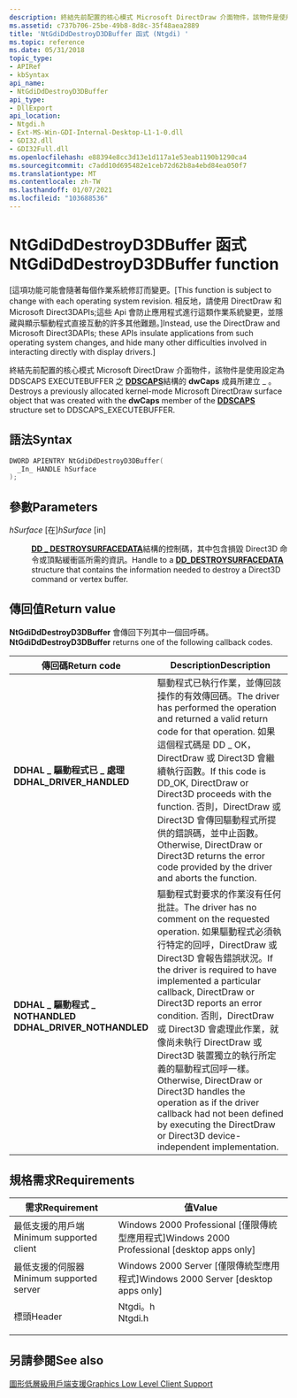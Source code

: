 ```yaml
---
description: 終結先前配置的核心模式 Microsoft DirectDraw 介面物件，該物件是使用設定為 DDSCAPS EXECUTEBUFFER 之 DDSCAPS 結構的 dwCaps 成員所建立 \_ 。
ms.assetid: c737b706-25be-49b8-8d8c-35f48aea2889
title: 'NtGdiDdDestroyD3DBuffer 函式 (Ntgdi) '
ms.topic: reference
ms.date: 05/31/2018
topic_type:
- APIRef
- kbSyntax
api_name:
- NtGdiDdDestroyD3DBuffer
api_type:
- DllExport
api_location:
- Ntgdi.h
- Ext-MS-Win-GDI-Internal-Desktop-L1-1-0.dll
- GDI32.dll
- GDI32Full.dll
ms.openlocfilehash: e88394e8cc3d13e1d117a1e53eab1190b1290ca4
ms.sourcegitcommit: c7add10d695482e1ceb72d62b8a4ebd84ea050f7
ms.translationtype: MT
ms.contentlocale: zh-TW
ms.lasthandoff: 01/07/2021
ms.locfileid: "103688536"
---
```

# <a name="ntgdidddestroyd3dbuffer-function"></a><span data-ttu-id="a90a6-103">NtGdiDdDestroyD3DBuffer 函式</span><span class="sxs-lookup"><span data-stu-id="a90a6-103">NtGdiDdDestroyD3DBuffer function</span></span>

<span data-ttu-id="a90a6-104">\[這項功能可能會隨著每個作業系統修訂而變更。</span><span class="sxs-lookup"><span data-stu-id="a90a6-104">\[This function is subject to change with each operating system revision.</span></span> <span data-ttu-id="a90a6-105">相反地，請使用 DirectDraw 和 Microsoft Direct3DAPIs;這些 Api 會防止應用程式進行這類作業系統變更，並隱藏與顯示驅動程式直接互動的許多其他難題。\]</span><span class="sxs-lookup"><span data-stu-id="a90a6-105">Instead, use the DirectDraw and Microsoft Direct3DAPIs; these APIs insulate applications from such operating system changes, and hide many other difficulties involved in interacting directly with display drivers.\]</span></span>

<span data-ttu-id="a90a6-106">終結先前配置的核心模式 Microsoft DirectDraw 介面物件，該物件是使用設定為 DDSCAPS EXECUTEBUFFER 之 [**DDSCAPS**](/previous-versions/windows/hardware/drivers/ff550286(v=vs.85))結構的 **dwCaps** 成員所建立 \_ 。</span><span class="sxs-lookup"><span data-stu-id="a90a6-106">Destroys a previously allocated kernel-mode Microsoft DirectDraw surface object that was created with the **dwCaps** member of the [**DDSCAPS**](/previous-versions/windows/hardware/drivers/ff550286(v=vs.85)) structure set to DDSCAPS\_EXECUTEBUFFER.</span></span>

## <a name="syntax"></a><span data-ttu-id="a90a6-107">語法</span><span class="sxs-lookup"><span data-stu-id="a90a6-107">Syntax</span></span>


```C++
DWORD APIENTRY NtGdiDdDestroyD3DBuffer(
  _In_ HANDLE hSurface
);
```



## <a name="parameters"></a><span data-ttu-id="a90a6-108">參數</span><span class="sxs-lookup"><span data-stu-id="a90a6-108">Parameters</span></span>

<dl> <dt>

<span data-ttu-id="a90a6-109">*hSurface* \[在\]</span><span class="sxs-lookup"><span data-stu-id="a90a6-109">*hSurface* \[in\]</span></span>
</dt> <dd>

<span data-ttu-id="a90a6-110">[**DD \_ DESTROYSURFACEDATA**](/windows/win32/api/ddrawint/ns-ddrawint-dd_destroysurfacedata)結構的控制碼，其中包含損毀 Direct3D 命令或頂點緩衝區所需的資訊。</span><span class="sxs-lookup"><span data-stu-id="a90a6-110">Handle to a [**DD\_DESTROYSURFACEDATA**](/windows/win32/api/ddrawint/ns-ddrawint-dd_destroysurfacedata) structure that contains the information needed to destroy a Direct3D command or vertex buffer.</span></span>

</dd> </dl>

## <a name="return-value"></a><span data-ttu-id="a90a6-111">傳回值</span><span class="sxs-lookup"><span data-stu-id="a90a6-111">Return value</span></span>

<span data-ttu-id="a90a6-112">**NtGdiDdDestroyD3DBuffer** 會傳回下列其中一個回呼碼。</span><span class="sxs-lookup"><span data-stu-id="a90a6-112">**NtGdiDdDestroyD3DBuffer** returns one of the following callback codes.</span></span>



| <span data-ttu-id="a90a6-113">傳回碼</span><span class="sxs-lookup"><span data-stu-id="a90a6-113">Return code</span></span>                                                                                              | <span data-ttu-id="a90a6-114">Description</span><span class="sxs-lookup"><span data-stu-id="a90a6-114">Description</span></span>                                                                                                                                                                                                                                                                                                                                                                |
|----------------------------------------------------------------------------------------------------------|----------------------------------------------------------------------------------------------------------------------------------------------------------------------------------------------------------------------------------------------------------------------------------------------------------------------------------------------------------------------------|
| <dl> <span data-ttu-id="a90a6-115"><dt>**DDHAL \_ 驅動程式已 \_ 處理**</dt></span><span class="sxs-lookup"><span data-stu-id="a90a6-115"><dt>**DDHAL\_DRIVER\_HANDLED**</dt></span></span> </dl>    | <span data-ttu-id="a90a6-116">驅動程式已執行作業，並傳回該操作的有效傳回碼。</span><span class="sxs-lookup"><span data-stu-id="a90a6-116">The driver has performed the operation and returned a valid return code for that operation.</span></span> <span data-ttu-id="a90a6-117">如果這個程式碼是 DD \_ OK，DirectDraw 或 Direct3D 會繼續執行函數。</span><span class="sxs-lookup"><span data-stu-id="a90a6-117">If this code is DD\_OK, DirectDraw or Direct3D proceeds with the function.</span></span> <span data-ttu-id="a90a6-118">否則，DirectDraw 或 Direct3D 會傳回驅動程式所提供的錯誤碼，並中止函數。</span><span class="sxs-lookup"><span data-stu-id="a90a6-118">Otherwise, DirectDraw or Direct3D returns the error code provided by the driver and aborts the function.</span></span><br/>                                                                                 |
| <dl> <span data-ttu-id="a90a6-119"><dt>**DDHAL \_ 驅動程式 \_ NOTHANDLED**</dt></span><span class="sxs-lookup"><span data-stu-id="a90a6-119"><dt>**DDHAL\_DRIVER\_NOTHANDLED**</dt></span></span> </dl> | <span data-ttu-id="a90a6-120">驅動程式對要求的作業沒有任何批註。</span><span class="sxs-lookup"><span data-stu-id="a90a6-120">The driver has no comment on the requested operation.</span></span> <span data-ttu-id="a90a6-121">如果驅動程式必須執行特定的回呼，DirectDraw 或 Direct3D 會報告錯誤狀況。</span><span class="sxs-lookup"><span data-stu-id="a90a6-121">If the driver is required to have implemented a particular callback, DirectDraw or Direct3D reports an error condition.</span></span> <span data-ttu-id="a90a6-122">否則，DirectDraw 或 Direct3D 會處理此作業，就像尚未執行 DirectDraw 或 Direct3D 裝置獨立的執行所定義的驅動程式回呼一樣。</span><span class="sxs-lookup"><span data-stu-id="a90a6-122">Otherwise, DirectDraw or Direct3D handles the operation as if the driver callback had not been defined by executing the DirectDraw or Direct3D device-independent implementation.</span></span><br/> |



 

## <a name="requirements"></a><span data-ttu-id="a90a6-123">規格需求</span><span class="sxs-lookup"><span data-stu-id="a90a6-123">Requirements</span></span>



| <span data-ttu-id="a90a6-124">需求</span><span class="sxs-lookup"><span data-stu-id="a90a6-124">Requirement</span></span> | <span data-ttu-id="a90a6-125">值</span><span class="sxs-lookup"><span data-stu-id="a90a6-125">Value</span></span> |
|-------------------------------------|------------------------------------------------------------------------------------|
| <span data-ttu-id="a90a6-126">最低支援的用戶端</span><span class="sxs-lookup"><span data-stu-id="a90a6-126">Minimum supported client</span></span><br/> | <span data-ttu-id="a90a6-127">Windows 2000 Professional \[僅限傳統型應用程式\]</span><span class="sxs-lookup"><span data-stu-id="a90a6-127">Windows 2000 Professional \[desktop apps only\]</span></span><br/>                         |
| <span data-ttu-id="a90a6-128">最低支援的伺服器</span><span class="sxs-lookup"><span data-stu-id="a90a6-128">Minimum supported server</span></span><br/> | <span data-ttu-id="a90a6-129">Windows 2000 Server \[僅限傳統型應用程式\]</span><span class="sxs-lookup"><span data-stu-id="a90a6-129">Windows 2000 Server \[desktop apps only\]</span></span><br/>                               |
| <span data-ttu-id="a90a6-130">標頭</span><span class="sxs-lookup"><span data-stu-id="a90a6-130">Header</span></span><br/>                   | <dl> <span data-ttu-id="a90a6-131"><dt>Ntgdi。h</dt></span><span class="sxs-lookup"><span data-stu-id="a90a6-131"><dt>Ntgdi.h</dt></span></span> </dl> |



## <a name="see-also"></a><span data-ttu-id="a90a6-132">另請參閱</span><span class="sxs-lookup"><span data-stu-id="a90a6-132">See also</span></span>

<dl> <dt>

[<span data-ttu-id="a90a6-133">圖形低層級用戶端支援</span><span class="sxs-lookup"><span data-stu-id="a90a6-133">Graphics Low Level Client Support</span></span>](-dxgkernel-low-level-client-support.md)
</dt> </dl>

 

 
